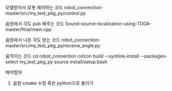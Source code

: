 모델받아서 로봇 제어하는 코드 
robot_connection-master/src/my_test_pkg_py/control.py

음원에서 각도 pub 해주는 코드
Sound-source-localization-using-TDOA-master/final/main.cpp

음원에서 나온 각도 받는 코드
robot_connection-master/src/my_test_pkg_py/receive_angle.py

움직이는 코드
cd robot_connection 
colcon build --symlink-install --packages-select my_test_pkg_py
source install/setup.bash

해야할꺼 
1. 음원 cmake 수정 혹은 python으로 돌리기

